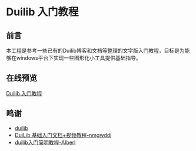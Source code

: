 # Duilib 入门教程

## 前言

本工程是参考一些已有的Duilib博客和文档等整理的文字版入门教程，目标是为能够在windows平台下实现一些图形化小工具提供基础指导。

## 在线预览

[Duilib 入门教程](https://alvis.gitbook.io/duilib_tutorial/)

## 鸣谢

* [duilib](https://github.com/duilib/duilib)
* [DuiLib 基础入门文档+视频教程-nmgwddj](https://github.com/nmgwddj/duilib_tutorial)
* [ duilib入门简明教程-Alberl](https://www.cnblogs.com/Alberl/p/3341956.html)

